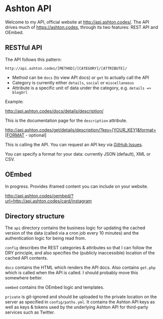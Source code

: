 # Ashton API

Welcome to my API, official website at http://api.ashton.codes/. The API drives much of https://ashton.codes, through its two features: REST API and OEmbed.

## RESTful API

The API follows this pattern:

`http://api.ashton.codes/[METHOD]/[CATEGORY]/[ATTRIBUTE]/`

* Method can be `docs` (to view API docs) or `get` to actually call the API
* Category is currently either `details`, `social` or `miscellaneous`
* Attribute is a specific unit of data under the category, e.g. `details => blogUrl`

Example:

http://api.ashton.codes/docs/details/description/

This is the documentation page for the `description` attribute.

http://api.ashton.codes/get/details/description/?key=[YOUR_KEY]&format=[FORMAT - optional]

This is calling the API. You can request an API key via [GitHub Issues](https://github.com/ChrisBAshton/ashton-api/issues).

You can specify a format for your data: currently JSON (default), XML or CSV.

## OEmbed

In progress. Provides iframed content you can include on your website.

http://api.ashton.codes/oembed/?url=http://api.ashton.codes/card/instagram

## Directory structure

The `api` directory contains the business logic for updating the cached version of the data (called via a cron job every 10 minutes) and the authentication logic for being read from.

`config` describes the REST categories & attributes so that I can follow the DRY principle, and also specifies the (publicly inaccessible) location of the cached API contents.

`docs` contains the HTML which renders the API docs. Also contains `get.php` which is called when the API is called. I should probably move this somewhere better.

`oembed` contains the OEmbed logic and templates.

`private` is git-ignored and should be uploaded to the private location on the server as specified in `config/paths.yml`. It contains the Ashton API keys as well as keys & tokens used by the underlying Ashton API for third-party services such as Twitter.
